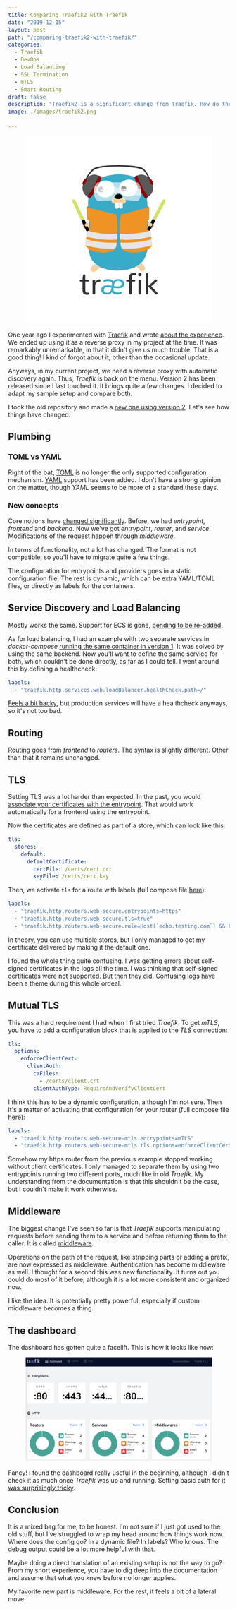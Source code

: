 ```yaml
---
title: Comparing Traefik2 with Traefik
date: "2019-12-15"
layout: post
path: "/comparing-traefik2-with-traefik/"
categories:
  - Traefik
  - DevOps
  - Load Balancing
  - SSL Termination
  - mTLS
  - Smart Routing
draft: false
description: "Traefik2 is a significant change from Traefik. How do the both compare? I have ported an old setup to the new format"
image: ./images/traefik2.png

---
```


<figure class="figure figure--left">
  <img src="./images/traefik2.png" alt="Directing traefik" />
</figure>

One year ago I experimented with [Traefik](https://traefik.io/) and wrote [about the experience](../setting-up-traefik/). We ended up using it as a reverse proxy in my project at the time. It was remarkably unremarkable, in that it didn't give us much trouble. That is a good thing! I kind of forgot about it, other than the occasional update. 

Anyways, in my current project, we need a reverse proxy with automatic discovery again. Thus, *Traefik* is back on the menu. Version 2 has been released since I last touched it. It brings quite a few changes. I decided to adapt my sample setup and compare both.

I took the old repository and made a [new one using version 2](https://github.com/sirech/traefik2-test). Let's see how things have changed.

<!--more-->

## Plumbing

### TOML vs YAML

Right of the bat, [TOML](https://github.com/toml-lang/toml) is no longer the only supported configuration mechanism. [YAML](https://yaml.org/) support has been added. I don't have a strong opinion on the matter, though _YAML_ seems to be more of a standard these days.

### New concepts

Core notions have [changed significantly](https://docs.traefik.io/migration/v1-to-v2/). Before, we had _entrypoint_, _frontend_ and _backend_. Now we've got _entrypoint_, _router_, and _service_. Modifications of the request happen through _middleware_.

In terms of functionality, not a lot has changed. The format is not compatible, so you'll have to migrate quite a few things.

The configuration for entrypoints and providers goes in a static configuration file. The rest is dynamic, which can be extra YAML/TOML files, or directly as labels for the containers.

## Service Discovery and Load Balancing

Mostly works the same. Support for ECS is gone, [pending to be re-added](https://github.com/containous/traefik/issues/4674).

As for load balancing, I had an example with two separate services in _docker-compose_ [running the same container in version 1](https://github.com/sirech/traefik-test/blob/master/docker-compose.app1.yml). It was solved by using the same backend. Now you'll want to define the same service for both, which couldn't be done directly, as far as I could tell. I went around this by defining a healthcheck:

```yaml
labels:
  - "traefik.http.services.web.loadBalancer.healthCheck.path=/"
```

[Feels a bit hacky](https://github.com/sirech/traefik2-test/blob/master/docker-compose.app1.yml), but production services will have a healthcheck anyways, so it's not too bad.

## Routing

Routing goes from _frontend_ to _routers_. The syntax is slightly different. Other than that it remains unchanged.

## TLS

Setting TLS was a lot harder than expected. In the past, you would [associate your certificates with the entrypoint](https://github.com/sirech/traefik-test/blob/master/traefik/traefik.toml#L17-L22). That would work automatically for a frontend using the entrypoint.

Now the certificates are defined as part of a store, which can look like this:

```yaml
tls:
  stores:
    default:
      defaultCertificate:
        certFile: /certs/cert.crt
        keyFile: /certs/cert.key
```

Then, we activate `tls` for a route with labels (full compose file [here](https://github.com/sirech/traefik2-test/blob/master/docker-compose.app2.yml)):

```yaml
labels:
  - "traefik.http.routers.web-secure.entrypoints=https"
  - "traefik.http.routers.web-secure.tls=true"
  - "traefik.http.routers.web-secure.rule=Host(`echo.testing.com`) && Path(`/standard`)"
```

In theory, you can use multiple stores, but I only managed to get my certificate delivered by making it the default one.

I found the whole thing quite confusing. I was getting errors about self-signed certificates in the logs all the time. I was thinking that self-signed certificates were not supported. But then they did. Confusing logs have been a theme during this whole ordeal.

## Mutual TLS

This was a hard requirement I had when I first tried _Traefik_. To get _mTLS_, you have to add a configuration block that is applied to the _TLS_ connection:

```yaml
tls:
  options:
    enforceClientCert:
      clientAuth:
        caFiles:
          - /certs/client.crt
        clientAuthType: RequireAndVerifyClientCert
```

I think this has to be a dynamic configuration, although I'm not sure. Then it's a matter of activating that configuration for your router (full compose file [here](https://github.com/sirech/traefik2-test/blob/master/docker-compose.app3.yml#L4-L12)):

```yaml
labels:
  - "traefik.http.routers.web-secure-mtls.entrypoints=mTLS"
  - "traefik.http.routers.web-secure-mtls.tls.options=enforceClientCert@file"
```

Somehow my https router from the previous example stopped working without client certificates. I only managed to separate them by using two entrypoints running two different ports, much like in old _Traefik_. My understanding from the documentation is that this shouldn't be the case, but I couldn't make it work otherwise.

## Middleware

The biggest change I've seen so far is that _Traefik_ supports manipulating requests before sending them to a service and before returning them to the caller. It is called [middleware](https://docs.traefik.io/middlewares/overview/).

Operations on the path of the request, like stripping parts or adding a prefix, are now expressed as middleware. Authentication has become middleware as well. I thought for a second this was new functionality. It turns out you could do most of it before, although it is a lot more consistent and organized now.

I like the idea. It is potentially pretty powerful, especially if custom middleware becomes a thing.

## The dashboard

The dashboard has gotten quite a facelift. This is how it looks like now:

<figure class="figure">
  <img src="./images/dashboard.png" alt="Traefik's Dashboard Revisited" />
</figure>

Fancy! I found the dashboard really useful in the beginning, although I didn't check it as much once _Traefik_ was up and running. Setting basic auth for it [was surprisingly tricky](https://github.com/sirech/traefik2-test/blob/master/docker-compose.base.yml#L18-L22).

## Conclusion

It is a mixed bag for me, to be honest. I'm not sure if I just got used to the old stuff, but I've struggled to wrap my head around how things work now. Where does the config go? In a dynamic file? In labels? Who knows. The debug output could be a lot more helpful with that.

Maybe doing a direct translation of an existing setup is not the way to go? From my short experience, you have to dig deep into the documentation and assume that what you knew before no longer applies.

My favorite new part is middleware. For the rest, it feels a bit of a lateral move.
